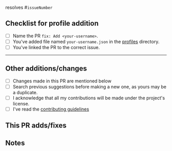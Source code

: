 <!-- Replace <`issueNumber`> with the Issue number to link it with this PR -->
<!-- Example: #1 links this PR to the first Issue-->

<!-- If you are adding your profile, follow the steps listed here, and delete the **Other additions/changes** section below. -->

resolves #`issueNumber`

## Checklist for profile addition

- [ ] Name the PR `fix: Add <your-username>`.
- [ ] You've added file named `your-username.json` in the [profiles](https://github.com/EddieHubCommunity/awesome-github-profiles/tree/main/profiles) directory.
- [ ] You've linked the PR to the correct issue.

---

## Other additions/changes

<!-- If you are adding a new feature, fixing a bug, or doing any other change, follow the steps listed here, and delete the **Checklist for profile addition** section above. -->

<!-- Tick the checkboxes to ensure you've done everything correctly -->
- [ ] Changes made in this PR are mentioned below
- [ ] Search previous suggestions before making a new one, as yours may be a duplicate.
- [ ] I acknowledge that all my contributions will be made under the project's license.
- [ ] I've read the [contributing guidelines](https://github.com/EddieHubCommunity/awesome-github-profiles/blob/main/CONTRIBUTING.md)

## This PR adds/fixes

<!-- List the changes here and the benefits they bring. -->

## Notes

<!-- List anything note-worthy here (potential issues, PR #302 needs to be merged to before working, etc.). -->

